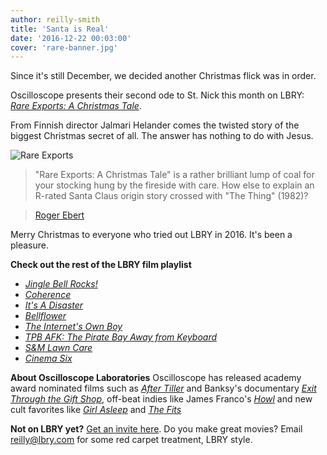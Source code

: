 ```yaml
---
author: reilly-smith
title: 'Santa is Real'
date: '2016-12-22 00:03:00'
cover: 'rare-banner.jpg'
---
```


Since it's still December, we decided another Christmas flick was in order.

Oscilloscope presents their second ode to St. Nick this month on LBRY: [*Rare Exports: A Christmas Tale*](https://open.lbry.com/rareexports).

From Finnish director Jalmari Helander comes the twisted story of the biggest Christmas secret of all. The answer has nothing to do with Jesus.

![Rare Exports](/img/news/rare-inline.jpg)

> "Rare Exports: A Christmas Tale" is a rather brilliant lump of coal for your stocking hung by the fireside with care. How else to explain an R-rated Santa Claus origin story crossed with "The Thing" (1982)?

> [Roger Ebert](https://www.rogerebert.com/reviews/rare-exports-a-christmas-tale-2010)

Merry Christmas to everyone who tried out LBRY in 2016. It's been a pleasure.

**Check out the rest of the LBRY film playlist**
- [*Jingle Bell Rocks!*](https://open.lbry.com/jinglebellrocks)
- [*Coherence*](https://open.lbry.com/coherence)
- [*It's A Disaster*](https://open.lbry.com/itsadisaster)
- [*Bellflower*](https://open.lbry.com/bellfower)
- [*The Internet's Own Boy*](https://open.lbry.com/theinternetsownboy)
- [*TPB AFK: The Pirate Bay Away from Keyboard*](https://open.lbry.com/tpbafk)
- [*S&M Lawn Care*](https://open.lbry.com/smlawncare)
- [*Cinema Six*](https://open.lbry.com/cinemasix)

**About Oscilloscope Laboratories**
Oscilloscope has released academy award nominated films such as [*After Tiller*](https://www.rottentomatoes.com/m/after_tiller_2013) and Banksy's documentary [*Exit Through the Gift Shop*](https://www.rottentomatoes.com/m/exit_through_the_gift_shop), off-beat indies like James Franco's [*Howl*](https://www.rottentomatoes.com/m/1211483-howl) and new cult favorites like [*Girl Asleep*](https://www.rottentomatoes.com/m/girl_asleep_2016) and [*The Fits*](https://www.rottentomatoes.com/m/the_fits_2016)

**Not on LBRY yet?** [Get an invite here](https://lbry.com/get). Do you make great movies? Email [reilly@lbry.com](mailto:reilly@lbry.com) for some red carpet treatment, LBRY style.
